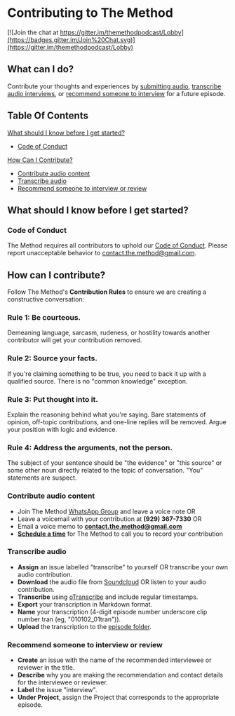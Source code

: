 # Contributing to The Method

[![Join the chat at https://gitter.im/themethodpodcast/Lobby](https://badges.gitter.im/Join%20Chat.svg)](https://gitter.im/themethodpodcast/Lobby)

## What can I do?

Contribute your thoughts and experiences by [submitting audio](#contribute-audio-content), [transcribe audio interviews](#transcribe-audio), or [recommend someone to interview](#recommend-someone-to-interview-or-review) for a future episode.

## Table Of Contents

[What should I know before I get started?](#what-should-i-know-before-i-get-started)
  * [Code of Conduct](#code-of-conduct)

[How Can I Contribute?](#how-can-i-contribute)
  * [Contribute audio content](#contribute-audio-content)
  * [Transcribe audio](#transcribe-audio)
  * [Recommend someone to interview or review](#recommend-someone-to-interview-or-review)

## What should I know before I get started?

### Code of Conduct

The Method requires all contributors to uphold our [Code of Conduct](CODE_OF_CONDUCT.md).
Please report unacceptable behavior to [contact.the.method@gmail.com](mailto:contact.the.method@gmail.com).

## How can I contribute?

Follow The Method's **Contribution Rules** to ensure we are creating a constructive conversation:

### Rule 1: **Be courteous.**
Demeaning language, sarcasm, rudeness, or hostility towards another contributor will get your contribution removed. 

### Rule 2: **Source your facts.**
If you're claiming something to be true, you need to back it up with a qualified source. There is no "common knowledge" exception.

### Rule 3: **Put thought into it.**
Explain the reasoning behind what you're saying. Bare statements of opinion, off-topic contributions, and one-line replies will be removed. Argue your position with logic and evidence.

### Rule 4: **Address the arguments, not the person.**
The subject of your sentence should be "the evidence" or "this source" or some other noun directly related to the topic of conversation. "You" statements are suspect.

### Contribute audio content

* Join The Method [WhatsApp Group](https://chat.whatsapp.com/KyvDv4sqc3cHP4enDydZI1) and leave a voice note OR
* Leave a voicemail with your contribution at **(929) 367-7330** OR
* Email a voice memo to **contact.the.method@gmail.com**
* **[Schedule a time](https://beta.doodle.com/methodpodcast)** for The Method to call you to record your contribution

### Transcribe audio

* **Assign** an issue labelled "transcribe" to yourself OR transcribe your own audio contribution.
* **Download** the audio file from [Soundcloud](https://soundcloud.com/themethodpodcast/) OR listen to your audio contribution.
* **Transcribe** using [oTranscribe](http://otranscribe.com/) and include regular timestamps.
* **Export** your transcription in Markdown format.
* **Name** your transcription (4-digit episode number underscore clip number tran (eg, "010102_01tran")).
* **Upload** the transcription to the [episode folder](https://github.com/the-method/podcast/).

### Recommend someone to interview or review

* **Create** an issue with the name of the recommended interviewee or reviewer in the title.
* **Describe** why you are making the recommendation and contact details for the interviewee or reviewer.
* **Label** the issue "interview".
* **Under Project**, assign the Project that corresponds to the appropriate episode.

